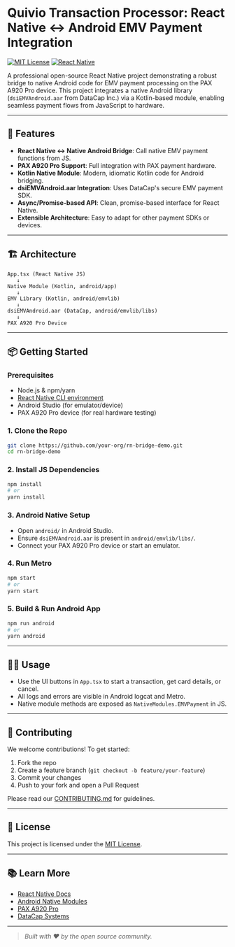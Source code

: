 # Quivio Transaction Processor: React Native ↔️ Android EMV Payment Integration

[![MIT License](https://img.shields.io/badge/license-MIT-blue.svg)](LICENSE)
[![React Native](https://img.shields.io/badge/React%20Native-0.76%2B-blue)](https://reactnative.dev)

A professional open-source React Native project demonstrating a robust bridge to native Android code for EMV payment processing on the PAX A920 Pro device. This project integrates a native Android library (`dsiEMVAndroid.aar` from DataCap Inc.) via a Kotlin-based module, enabling seamless payment flows from JavaScript to hardware.

---

## 🚀 Features
- **React Native ↔️ Native Android Bridge**: Call native EMV payment functions from JS.
- **PAX A920 Pro Support**: Full integration with PAX payment hardware.
- **Kotlin Native Module**: Modern, idiomatic Kotlin code for Android bridging.
- **dsiEMVAndroid.aar Integration**: Uses DataCap's secure EMV payment SDK.
- **Async/Promise-based API**: Clean, promise-based interface for React Native.
- **Extensible Architecture**: Easy to adapt for other payment SDKs or devices.

---

## 🏗️ Architecture
```
App.tsx (React Native JS)
   ↓
Native Module (Kotlin, android/app)
   ↓
EMV Library (Kotlin, android/emvlib)
   ↓
dsiEMVAndroid.aar (DataCap, android/emvlib/libs)
   ↓
PAX A920 Pro Device
```

---

## 📦 Getting Started

### Prerequisites
- Node.js & npm/yarn
- [React Native CLI environment](https://reactnative.dev/docs/environment-setup)
- Android Studio (for emulator/device)
- PAX A920 Pro device (for real hardware testing)

### 1. Clone the Repo
```sh
git clone https://github.com/your-org/rn-bridge-demo.git
cd rn-bridge-demo
```

### 2. Install JS Dependencies
```sh
npm install
# or
yarn install
```

### 3. Android Native Setup
- Open `android/` in Android Studio.
- Ensure `dsiEMVAndroid.aar` is present in `android/emvlib/libs/`.
- Connect your PAX A920 Pro device or start an emulator.

### 4. Run Metro
```sh
npm start
# or
yarn start
```

### 5. Build & Run Android App
```sh
npm run android
# or
yarn android
```

---

## 🧑‍💻 Usage
- Use the UI buttons in `App.tsx` to start a transaction, get card details, or cancel.
- All logs and errors are visible in Android logcat and Metro.
- Native module methods are exposed as `NativeModules.EMVPayment` in JS.

---

## 🤝 Contributing
We welcome contributions! To get started:
1. Fork the repo
2. Create a feature branch (`git checkout -b feature/your-feature`)
3. Commit your changes
4. Push to your fork and open a Pull Request

Please read our [CONTRIBUTING.md](CONTRIBUTING.md) for guidelines.

---

## 📄 License
This project is licensed under the [MIT License](LICENSE).

---

## 📚 Learn More
- [React Native Docs](https://reactnative.dev/docs/getting-started)
- [Android Native Modules](https://reactnative.dev/docs/native-modules-android)
- [PAX A920 Pro](https://www.pax.us/terminal/a920pro/)
- [DataCap Systems](https://datacapsystems.com/)

---

> _Built with ❤️ by the open source community._

